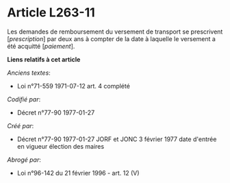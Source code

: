 # Article L263-11

Les demandes de remboursement du versement de transport se prescrivent [*prescription*] par deux ans à compter de la date à
laquelle le versement a été acquitté [*paiement*].

**Liens relatifs à cet article**

_Anciens textes_:

  - Loi n°71-559 1971-07-12 art. 4 complété

_Codifié par_:

  - Décret n°77-90 1977-01-27

_Créé par_:

  - Décret n°77-90 1977-01-27 JORF et JONC 3 février 1977 date d'entrée en vigueur élection des maires

_Abrogé par_:

  - Loi n°96-142 du 21 février 1996 - art. 12 (V)
